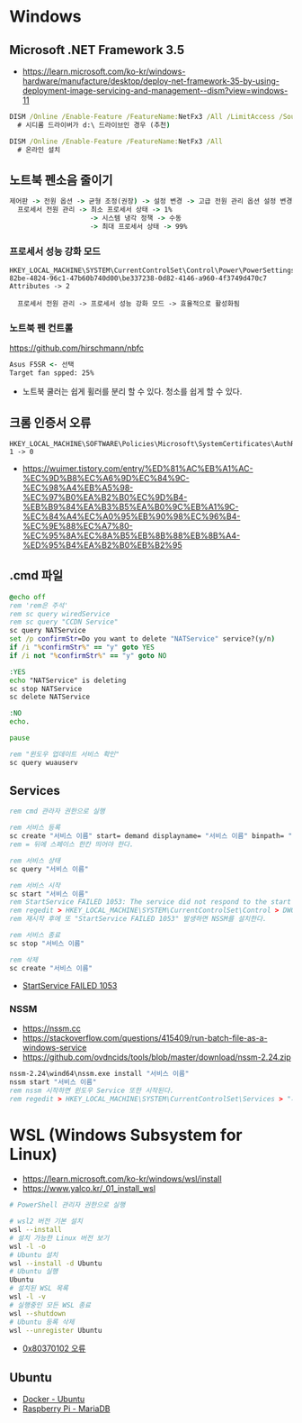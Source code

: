 # Windows

## Microsoft .NET Framework 3.5
* https://learn.microsoft.com/ko-kr/windows-hardware/manufacture/desktop/deploy-net-framework-35-by-using-deployment-image-servicing-and-management--dism?view=windows-11
```cmd
DISM /Online /Enable-Feature /FeatureName:NetFx3 /All /LimitAccess /Source:d:\sources\sxs
  # 시디롬 드라이버가 d:\ 드라이브인 경우 (추천)

DISM /Online /Enable-Feature /FeatureName:NetFx3 /All
  # 온라인 설치
```

## 노트북 펜소음 줄이기
```cmd
제어판 -> 전원 옵션 -> 균형 조정(권장) -> 설정 변경 -> 고급 전원 관리 옵션 설정 변경 ->
  프로세서 전원 관리 -> 최소 프로세서 상태 -> 1%
                    -> 시스템 냉각 정책 -> 수동
                    -> 최대 프로세서 상태 -> 99%
```

### 프로세서 성능 강화 모드
```registry
HKEY_LOCAL_MACHINE\SYSTEM\CurrentControlSet\Control\Power\PowerSettings\54533251-82be-4824-96c1-47b60b740d00\be337238-0d82-4146-a960-4f3749d470c7
Attributes -> 2

  프로세서 전원 관리 -> 프로세서 성능 강화 모드 -> 효율적으로 활성화됨
```

### 노트북 펜 컨트롤
https://github.com/hirschmann/nbfc
```cmd
Asus F5SR <- 선택
Target fan spped: 25%
```
* 노트북 쿨러는 쉽게 휠러를 분리 할 수 있다. 청소를 쉽게 할 수 있다.

## 크롬 인증서 오류
```regedit
HKEY_LOCAL_MACHINE\SOFTWARE\Policies\Microsoft\SystemCertificates\AuthRoot
1 -> 0
```
* https://wuimer.tistory.com/entry/%ED%81%AC%EB%A1%AC-%EC%9D%B8%EC%A6%9D%EC%84%9C-%EC%98%A4%EB%A5%98-%EC%97%B0%EA%B2%B0%EC%9D%B4-%EB%B9%84%EA%B3%B5%EA%B0%9C%EB%A1%9C-%EC%84%A4%EC%A0%95%EB%90%98%EC%96%B4-%EC%9E%88%EC%A7%80-%EC%95%8A%EC%8A%B5%EB%8B%88%EB%8B%A4-%ED%95%B4%EA%B2%B0%EB%B2%95

<!--
## 최고의 성능
```cmd
powercfg -duplicatescheme e9a42b02-d5df-448d-aa00-03f14749eb61
```

## 백그라운드 앱 끄기
```
개인 정보 설정 -> 백그라운드 앱
```
-->

## .cmd 파일
```cmd
@echo off
rem 'rem은 주석'
rem sc query wiredService
rem sc query "CCDN Service"
sc query NATService
set /p confirmStr=Do you want to delete "NATService" service?(y/n)
if /i "%confirmStr%" == "y" goto YES
if /i not "%confirmStr%" == "y" goto NO

:YES
echo "NATService" is deleting
sc stop NATService
sc delete NATService

:NO
echo.

pause

rem "윈도우 업데이트 서비스 확인"
sc query wuauserv
```

<!--
## DirectX (최종)
* https://www.microsoft.com/ko-kr/download/confirmation.aspx?id=35
-->

## Services
```cmd
rem cmd 관라자 권한으로 실행

rem 서비스 등록
sc create "서비스 이름" start= demand displayname= "서비스 이름" binpath= "C:\서비스.bat"
rem = 뒤에 스페이스 한칸 띄어야 한다.

rem 서비스 상태
sc query "서비스 이름"

rem 서비스 시작
sc start "서비스 이름"
rem StartService FAILED 1053: The service did not respond to the start or control request in a timely fashion.
rem regedit > HKEY_LOCAL_MACHINE\SYSTEM\CurrentControlSet\Control > DWORD32 > ServicesPipeTimeout: 180000
rem 재시작 후에 또 "StartService FAILED 1053" 발생하면 NSSM를 설치한다.

rem 서비스 종료
sc stop "서비스 이름"

rem 삭제
sc create "서비스 이름"
```
* [StartService FAILED 1053](https://www.partitionwizard.com/clone-disk/windows-could-not-start-the-service-on-local-computer-error-1053.html)

### NSSM
* https://nssm.cc
* https://stackoverflow.com/questions/415409/run-batch-file-as-a-windows-service
* https://github.com/ovdncids/tools/blob/master/download/nssm-2.24.zip
```cmd
nssm-2.24\wind64\nssm.exe install "서비스 이름"
nssm start "서비스 이름"
rem nssm 시작하면 윈도우 Service 또한 시작된다.
rem regedit > HKEY_LOCAL_MACHINE\SYSTEM\CurrentControlSet\Services > "서비스 이름"이 추가 된다.
```

# WSL (Windows Subsystem for Linux)
* https://learn.microsoft.com/ko-kr/windows/wsl/install
* https://www.yalco.kr/_01_install_wsl
```sh
# PowerShell 관리자 권한으로 실행

# wsl2 버전 기본 설치
wsl --install
# 설치 가능한 Linux 버전 보기
wsl -l -o
# Ubuntu 설치
wsl --install -d Ubuntu
# Ubuntu 실행
Ubuntu
# 설치된 WSL 목록
wsl -l -v
# 실행중인 모든 WSL 종료
wsl --shutdown
# Ubuntu 등록 삭제
wsl --unregister Ubuntu
```
* [0x80370102 오류](https://velog.io/@jaylnne/WSL-Error-0x80370102-%ED%95%B4%EA%B2%B0)

## Ubuntu
* [Docker - Ubuntu](https://github.com/ovdncids/tools/blob/master/Docker.md#shell-%EC%A0%91%EC%86%8D)
* [Raspberry Pi - MariaDB](https://github.com/ovdncids/raspberrypi-curriculum#mariadb)
